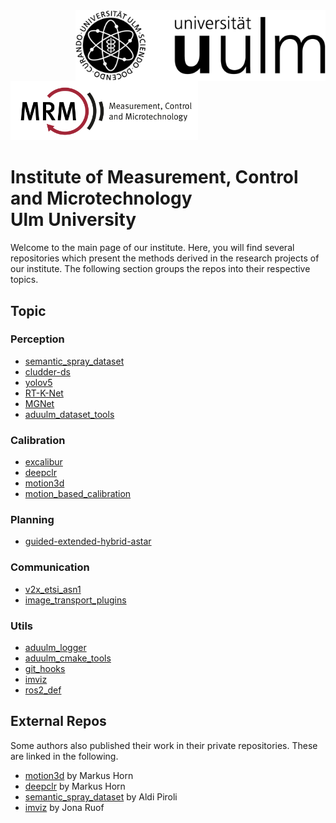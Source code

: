 <img align="right" src="https://github.com/uulm-mrm/.github/blob/main/imgs/Logo_uulm_Vorlage_100mm_schwarz.png" width="400">
<img src="https://github.com/uulm-mrm/.github/blob/main/imgs/Logo_MRM_Text-breit-en.png" width="300">

# Institute of Measurement, Control and Microtechnology <br>Ulm University
Welcome to the main page of our institute. Here, you will find several repositories which present the methods derived in the research projects of our institute.
The following section groups the repos into their respective topics.

## Topic
### Perception
- [semantic_spray_dataset](https://github.com/aldipiroli/semantic_spray_dataset)
- [cludder-ds](https://github.com/uulm-mrm/clutter-ds)
- [yolov5](https://github.com/uulm-mrm/yolov5)
- [RT-K-Net](https://github.com/uulm-mrm/RT-K-Net)
- [MGNet](https://github.com/uulm-mrm/MGNet)
- [aduulm_dataset_tools](https://github.com/uulm-mrm/aduulm_dataset_tools)

### Calibration
- [excalibur](https://github.com/uulm-mrm/excalibur)
- [deepclr](https://github.com/mhorn11/deepclr)
- [motion3d](https://github.com/mhorn11/motion3d)
- [motion_based_calibration](https://github.com/uulm-mrm/motion_based_calibration)


### Planning
- [guided-extended-hybrid-astar](https://github.com/uulm-mrm/guided-extended-hybrid-astar)

### Communication
- [v2x_etsi_asn1](https://github.com/uulm-mrm/v2x_etsi_asn1)
- [image_transport_plugins](https://github.com/uulm-mrm/image_transport_plugins)


### Utils
- [aduulm_logger](https://github.com/uulm-mrm/aduulm_logger)
- [aduulm_cmake_tools](https://github.com/uulm-mrm/aduulm_cmake_tools)
- [git_hooks](https://github.com/uulm-mrm/git_hooks)
- [imviz](https://github.com/joruof/imviz)
- [ros2_def](https://github.com/uulm-mrm/ros2_def)


## External Repos
Some authors also published their work in their private repositories. These are linked in the following.  
* [motion3d](https://github.com/mhorn11/motion3d) by Markus Horn
* [deepclr](https://github.com/mhorn11/deepclr) by Markus Horn
* [semantic_spray_dataset](https://github.com/aldipiroli/semantic_spray_dataset) by Aldi Piroli
* [imviz](https://github.com/joruof/imviz) by Jona Ruof
